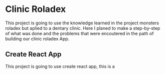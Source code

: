 # Clinic Roladex
This project is going to use the knowledge learned in the project monsters roladex but aplied to a dentary clinic.
Here I planed to make a step-by-step of what was done and the problems that were encoutered in the path of building our clinic roladex App.

## Create React App
This project is going to use create react app, this is a
